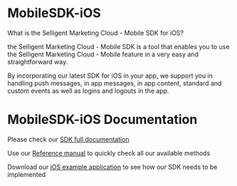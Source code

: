 # MobileSDK-iOS

What is the Selligent Marketing Cloud - Mobile SDK for iOS?

the Selligent Marketing Cloud - Mobile SDK is a tool that enables you to use the Selligent Marketing Cloud - Mobile feature in a very easy and straightforward way. 

By incorporating our latest SDK for iOS in your app, we support you in handling push messages, in app messages, in app content, standard and custom events as well as logins and logouts in the app.

# MobileSDK-iOS Documentation

Please check our <a href="https://github.com/SelligentMarketingCloud/MobileSDK-iOS/blob/master/1.8/Documentation/IOS%20-%20Using%20the%20SDK%201.8.pdf" target="_blank">SDK full documentation</a>

Use our <a href="https://github.com/SelligentMarketingCloud/MobileSDK-iOS/blob/master/1.8/Documentation/MobileSDK%20Reference.pdf" target="_blank">Reference manual</a> to quickly check all our available methods

Download our <a href="https://github.com/SelligentMarketingCloud/MobileSDK-iOS/blob/master/1.8/Documentation/iOSSDKTemplate.zip" target="_blank">iOS example application</a> to see how our SDK needs to be implemented
